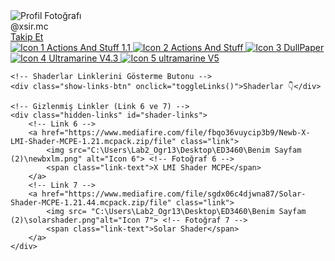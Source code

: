 <!DOCTYPE html>
<html lang="tr">
<head>
    <meta charset="UTF-8">
    <meta name="viewport" content="width=device-width, initial-scale=1.0">
    <title>XsirMC</title>
    <link rel="stylesheet" href="index.css"> <!-- CSS dosyasına bağlantı -->
</head>
<body>

<!-- Profil Bölümü -->
<div class="profile">
    <img src="C:\Users\Lab2_Ogr13\Desktop\ED3460\Benim Sayfam (2)\pp.gif" alt="Profil Fotoğrafı"> <!-- Profil Fotoğrafı -->
    <div class="profile-text">@xsir.mc</div>
    <!-- Takip Linki -->
    <a href="https://www.tiktok.com/@xsir.mc?_t=ZS-8u9Ze7wMPTO&_r=1" class="profile-follow">Takip Et</a>
</div>

<!-- Linkler Bölümü -->
<div class="container">
    <!-- Link 1 (Minecraft icon) -->
    <a href="https://www.mediafire.com/file/jckfr9ki5z40kn9/Actions_And_Stuff_1.1_.mcpack/file" class="link">
        <img src="C:\Users\Lab2_Ogr13\Desktop\ED3460\Benim Sayfam (2)\deneme.jpg" alt="Icon 1"> <!-- Minecraft icon -->
        <span class="link-text">Actions And Stuff 1.1</span>
    </a>
    <!-- Link 2 -->
    <a href="https://www.mediafire.com/file/vqvxx6lik41g3xz/Actions_And_Stuff.mcpack/file" class="link">
        <img src="C:\Users\Lab2_Ogr13\Desktop\ED3460\Benim Sayfam (2)\actionsandstuff_Thumbnail_0.jpg" alt="Icon 2"> <!-- Fotoğraf 2 -->
        <span class="link-text">Actions And Stuff</span>
    </a>
    <!-- Link 3 -->
    <a href="https://www.mediafire.com/file/bidn38t2yvfd15s/PaperDollG.mcpack/file" class="link">
        <img src="C:\Users\Lab2_Ogr13\Desktop\ED3460\Benim Sayfam (2)\dullpaper.png" alt="Icon 3"> <!-- Fotoğraf 3 -->
        <span class="link-text">DullPaper</span>
    </a>
    <!-- Link 4 -->
    <a href="https://www.mediafire.com/file/07drqmp5r87q458/ultramarine-overhaul.mcpack.zip/file" class="link">
        <img src="C:\Users\Lab2_Ogr13\Desktop\ED3460\Benim Sayfam (2)\ultramarine.png" alt="Icon 4"> <!-- Fotoğraf 4 -->
        <span class="link-text">Ultramarine V4.3
        </span>
    </a>
    <!-- Link 5 -->
    <a href="https://www.mediafire.com/file/skfky449pwt5j0a/UltramarineOverhaulV5.mcpack.zip/file" class="link">
        <img src="C:\Users\Lab2_Ogr13\Desktop\ED3460\Benim Sayfam (2)\ultramarine 2.png" alt="Icon 5"> <!-- Fotoğraf 5 -->
        <span class="link-text">ultramarine V5</span>
    </a>

    <!-- Shaderlar Linklerini Gösterme Butonu -->
    <div class="show-links-btn" onclick="toggleLinks()">Shaderlar 👇</div>

    <!-- Gizlenmiş Linkler (Link 6 ve 7) -->
    <div class="hidden-links" id="shader-links">
        <!-- Link 6 -->
        <a href="https://www.mediafire.com/file/fbqo36vuycip3b9/Newb-X-LMI-Shader-MCPE-1.21.mcpack.zip/file" class="link">
            <img src="C:\Users\Lab2_Ogr13\Desktop\ED3460\Benim Sayfam (2)\newbxlm.png" alt="Icon 6"> <!-- Fotoğraf 6 -->
            <span class="link-text">X LMI Shader MCPE</span>
        </a>
        <!-- Link 7 -->
        <a href="https://www.mediafire.com/file/sgdx06c4djwna87/Solar-Shader-MCPE-1.21.44.mcpack.zip/file" class="link">
            <img src= "C:\Users\Lab2_Ogr13\Desktop\ED3460\Benim Sayfam (2)\solarshader.png"alt="Icon 7"> <!-- Fotoğraf 7 -->
            <span class="link-text">Solar Shader</span>
        </a>
    </div>
</div>

<script>
    // Linkleri gösterip gizlemek için fonksiyon
    function toggleLinks() {
        var links = document.getElementById("shader-links");
        if (links.style.display === "none" || links.style.display === "") {
            links.style.display = "block";
        } else {
            links.style.display = "none";
        }
    }
</script>

</body>
</html>
